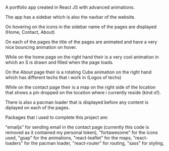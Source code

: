 A portfolio app created in React JS with advanced animations.

The app has a sidebar which is also the navbar of the website.

On hovering on the icons in the sidebar name of the pages are displayed (Home, Contact, About)

On each of the pages the title of the pages are animated and have a very nice bouncing animation on hover.

While on the home page on the right hand their is a very cool animation in which an S is drawn and filled when the page loads.

On the About page their is a rotating Cube animation on the right hand which has different techs that i work in (Logos of techs)

While on the contact page their is a map on the right side of the location that shows a pin dropped on the location where i currently reside (kind of).

There is also a pacman loader that is displayed before any content is diplayed on each of the pages.


Packages that i used to complete this project are:

"emailjs" for sending email in the contact page (currently this code is removed as it contained my personal token),
"fortawesome" for the icons used,
"gsap" for the animations,
"react-leaflet" for the maps,
"react-loaders" for the pacman loader,
"react-router" for routing,
"sass" for styling,
